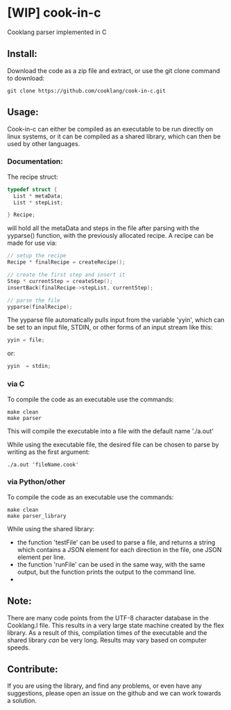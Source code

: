 # [WIP] cook-in-c
Cooklang parser implemented in C


## Install:
Download the code as a zip file and extract, or use the git clone command to download:
```
git clone https://github.com/cooklang/cook-in-c.git
```

## Usage:
Cook-in-c can either be compiled as an executable to be run directly on linux systems, or it can be compiled as a shared library, which can then be used by other languages.

### Documentation:
The recipe struct: 
```C
typedef struct {
  List * metaData;
  List * stepList;

} Recipe;

```
will hold all the metaData and steps in the file after parsing with the yyparse() function, with the previously allocated recipe. A recipe can be made for use via:
```C
// setup the recipe
Recipe * finalRecipe = createRecipe();

// create the first step and insert it
Step * currentStep = createStep();
insertBack(finalRecipe->stepList, currentStep);

// parse the file
yyparse(finalRecipe);
```
The yyparse file automatically pulls input from the variable 'yyin', which can be set to an input file, STDIN, or other forms of an input stream like this:
```C
yyin = file;
```
or:
```C
yyin  = stdin;
```


### via C
To compile the code as an executable use the commands:
```
make clean
make parser
```
This will compile the executable into a file with the default name './a.out'

While using the executable file, the desired file can be chosen to parse by writing as the first argument:
```
./a.out 'fileName.cook'
```

### via Python/other
To compile the code as an executable use the commands:
```
make clean
make parser_library
```
While using the shared library:
-  the function 'testFile' can be used to parse a file, and returns a string which contains a JSON element for each direction in the file, one JSON element per line.
- the function 'runFile' can be used in the same way, with the same output, but the function prints the output to the command line.
- 

## Note:
There are many code points from the UTF-8 character database in the Cooklang.l file. This results in a very large state machine created by the flex library. As a result of this, compilation times of the executable and the shared library *can* be very long. Results may vary based on computer speeds.

## Contribute:
If you are using the library, and find any problems, or even have any suggestions, please open an issue on the github and we can work towards a solution.
